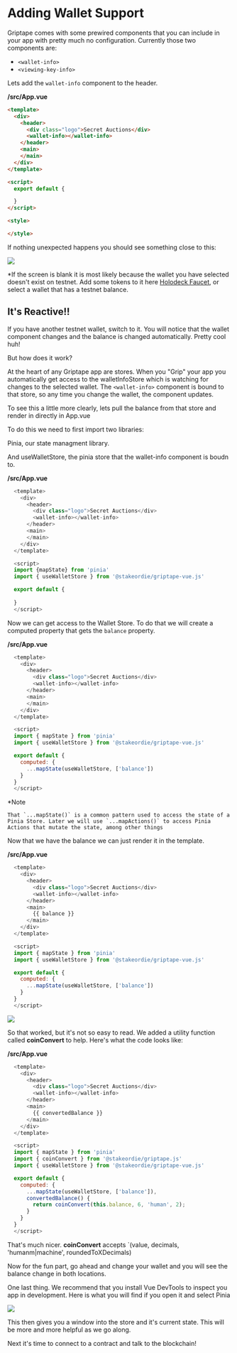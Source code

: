 # Adding Wallet Support

Griptape comes with some prewired components that you can include in your app with pretty much no configuration. Currently those two components are:

- `<wallet-info>`
- `<viewing-key-info>`

Lets add the `wallet-info` component to the header.

**/src/App.vue**
```html {2-9}
<template>
  <div>
    <header>
      <div class="logo">Secret Auctions</div>
      <wallet-info></wallet-info>
    </header>
    <main>
    </main>
  </div>
</template>

<script>
  export default {

  }
</script>

<style>

</style>
```

If nothing unexpected happens you should see something close to this:

![](/tutorial/wallet-support/wallet-component.png)

*If the screen is blank it is most likely because the wallet you have selected doesn't exist on testnet. Add some tokens to it here [Holodeck Faucet](https://faucet.secrettestnet.io/), or select a wallet that has a testnet balance.

## It's Reactive!!

If you have another testnet wallet, switch to it. You will notice that the wallet component changes and the balance is changed automatically. Pretty cool huh!

But how does it work?

At the heart of any Griptape app are stores. When you "Grip" your app you automatically get access to the walletInfoStore which is watching for changes to the selected wallet. The `<wallet-info>` component is bound to that store, so any time you change the wallet, the component updates.

To see this a little more clearly, lets pull the balance from that store and render in directly in App.vue

To do this we need to first import two libraries:

Pinia, our state managment library.

And useWalletStore, the pinia store that the wallet-info component is boudn to.

**/src/App.vue**
```javascript
  <template>
    <div>
      <header>
        <div class="logo">Secret Auctions</div>
        <wallet-info></wallet-info>
      </header>
      <main>
      </main>
    </div>
  </template>

  <script>
  import {mapState} from 'pinia'
  import { useWalletStore } from '@stakeordie/griptape-vue.js'

  export default {
    
  }
  </script>
```

Now we can get access to the Wallet Store. To do that we will create a computed property that gets the `balance` property.


**/src/App.vue**
```javascript
  <template>
    <div>
      <header>
        <div class="logo">Secret Auctions</div>
        <wallet-info></wallet-info>
      </header>
      <main>
      </main>
    </div>
  </template>

  <script>
  import { mapState } from 'pinia'
  import { useWalletStore } from '@stakeordie/griptape-vue.js'

  export default {
    computed: {
      ...mapState(useWalletStore, ['balance'])
    }
  }
  </script>
```
*Note
```text
That `...mapState()` is a common pattern used to access the state of a Pinia Store. Later we will use `...mapActions()` to access Pinia Actions that mutate the state, among other things
```

Now that we have the balance we can just render it in the template.

**/src/App.vue**
```javascript
  <template>
    <div>
      <header>
        <div class="logo">Secret Auctions</div>
        <wallet-info></wallet-info>
      </header>
      <main>
        {{ balance }}
      </main>
    </div>
  </template>

  <script>
  import { mapState } from 'pinia'
  import { useWalletStore } from '@stakeordie/griptape-vue.js'

  export default {
    computed: {
      ...mapState(useWalletStore, ['balance'])
    }
  }
  </script>
```

![](/tutorial/wallet-support/balance-machine.png)

So that worked, but it's not so easy to read. We added a utility function called **coinConvert** to help. Here's what the code looks like:

**/src/App.vue**
```javascript {8, 15, 21-23}
  <template>
    <div>
      <header>
        <div class="logo">Secret Auctions</div>
        <wallet-info></wallet-info>
      </header>
      <main>
        {{ convertedBalance }}
      </main>
    </div>
  </template>

  <script>
  import { mapState } from 'pinia'
  import { coinConvert } from '@stakeordie/griptape.js'
  import { useWalletStore } from '@stakeordie/griptape-vue.js'

  export default {
    computed: {
      ...mapState(useWalletStore, ['balance']),
      convertedBalance() {
        return coinConvert(this.balance, 6, 'human', 2);
      }
    }
  }
  </script>
```

That's much nicer. **coinConvert** accepts `(value, decimals, 'humanm|machine', roundedToXDecimals)

Now for the fun part, go ahead and change your wallet and you will see the balance change in both locations.

One last thing. We recommend that you install Vue DevTools to inspect you app in development. Here is what you will find if you open it and select Pinia

![](/tutorial/wallet-support/vue-devtools.png)

This then gives you a window into the store and it's current state. This will be more and more helpful as we go along.

Next it's time to connect to a contract and talk to the blockchain!